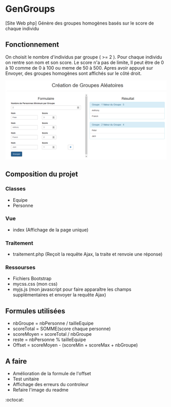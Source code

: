 # GenGroups
[Site Web php] Génère des groupes homogènes basés sur le score de chaque individu

## Fonctionnement
On choisit le nombre d'individus par groupe ( >= 2 ).
Pour chaque individu on rentre son nom et son score. 
Le score n'a pas de limite, Il peut être de 0 à 10 comme de 0 à 100 ou meme de 50 à 500.
Apres avoir appuyé sur Envoyer, des groupes homogènes sont affichés sur le côté droit.

![Exemple](img.png)

## Composition du projet
### Classes 
* Equipe
* Personne

### Vue
* index (Affichage de la page unique)

### Traitement
* traitement.php (Reçoit la requête Ajax, la traite et renvoie une réponse)

### Ressourses
* Fichiers Bootstrap
* mycss.css (mon css)
* myjs.js (mon javascript pour faire apparaître les champs supplémentaires et envoyer la requête Ajax)

## Formules utilisées
* nbGroupe = nbPersonne / tailleEquipe
* scoreTotal = SOMME(score chaque personne)
* scoreMoyen = scoreTotal / nbGroupe
* reste = nbPersonne % tailleEquipe
* Offset = scoreMoyen - (scoreMin + scoreMax + nbGroupe)

## A faire
* Amélioration de la formule de l'offset
* Test unitaire
* Affichage des erreurs du controleur
* Refaire l'image du readme

:octocat: